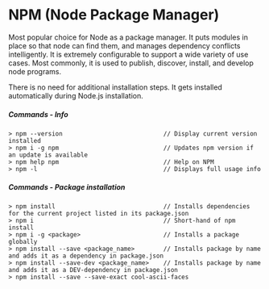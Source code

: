 # NPM \(Node Package Manager\)

Most popular choice for Node as a package manager. It puts modules in place so that node can find them, and manages dependency conflicts intelligently. It is extremely configurable to support a wide variety of use cases. Most commonly, it is used to publish, discover, install, and develop node programs.

There is no need for additional installation steps. It gets installed automatically during Node.js installation.

##### Commands - Info

```
> npm --version                            // Display current version installed
> npm i -g npm                             // Updates npm version if an update is available
> npm help npm                             // Help on NPM
> npm -l                                   // Displays full usage info
```

##### Commands - Package installation

```
> npm install                              // Installs dependencies for the current project listed in its package.json
> npm i                                    // Short-hand of npm install
> npm i -g <package>                       // Installs a package globally
> npm install --save <package_name>        // Installs package by name and adds it as a dependency in package.json
> npm install --save-dev <package_name>    // Installs package by name and adds it as a DEV-dependency in package.json
> npm install --save --save-exact cool-ascii-faces
```



